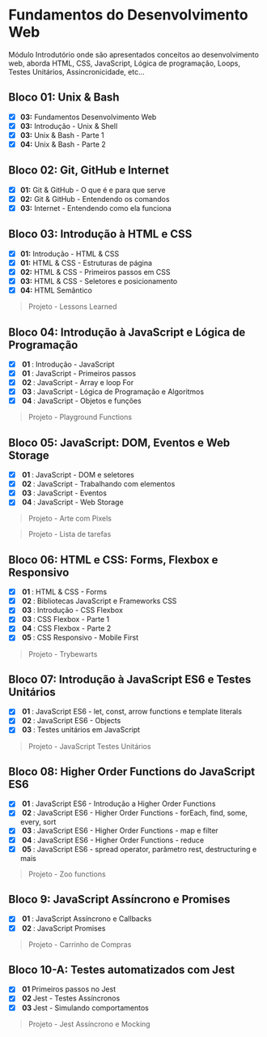 ﻿#  Fundamentos do Desenvolvimento Web

Módulo Introdutório onde são apresentados conceitos ao desenvolvimento web, aborda HTML, CSS, JavaScript, Lógica de programação, Loops,  Testes Unitários, Assincronicidade, etc...

## Bloco 01: Unix & Bash

 - [x] **03:** Fundamentos Desenvolvimento Web
 - [x] **03:** Introdução - Unix & Shell
 - [x] **03:** Unix & Bash - Parte 1
 - [x] **04:** Unix & Bash - Parte 2

## Bloco 02: Git, GitHub e Internet

 - [x] **01:** Git & GitHub - O que é e para que serve
 - [x] **02:** Git & GitHub - Entendendo os comandos
 - [x] **03:** Internet - Entendendo como ela funciona

## Bloco 03: Introdução à HTML e CSS

 - [x] **01:** Introdução - HTML & CSS
 - [x] **01:** HTML & CSS - Estruturas de página
 - [x] **02:** HTML & CSS - Primeiros passos em CSS
 - [x] **03:** HTML & CSS - Seletores e posicionamento
 - [x] **04:** HTML Semântico
> Projeto - Lessons Learned

## Bloco 04: Introdução à JavaScript e Lógica de Programação

 - [x] <strong> 01 </strong> : Introdução - JavaScript
 - [x] <strong> 01 </strong> : JavaScript - Primeiros passos
 - [x] <strong> 02 </strong> : JavaScript - Array e loop For
 - [x] <strong> 03 </strong> : JavaScript - Lógica de Programação e Algoritmos
 - [x] <strong> 04 </strong> : JavaScript - Objetos e funções
 > Projeto - Playground Functions

## Bloco 05: JavaScript: DOM, Eventos e Web Storage

 - [x] <strong> 01 </strong> : JavaScript - DOM e seletores
 - [x] <strong> 02 </strong> : JavaScript - Trabalhando com elementos
 - [x] <strong> 03 </strong> : JavaScript - Eventos
 - [x] <strong> 04 </strong> : JavaScript - Web Storage
> Projeto - Arte com Pixels

>Projeto - Lista de tarefas

## Bloco 06: HTML e CSS: Forms, Flexbox e Responsivo

 - [x] <strong> 01 </strong> : HTML & CSS - Forms
 - [x] <strong> 02 </strong> : Bibliotecas JavaScript e Frameworks CSS
 - [x] <strong> 03 </strong> : Introdução - CSS Flexbox
 - [x] <strong> 03 </strong> : CSS Flexbox - Parte 1
 - [x] <strong> 04 </strong> : CSS Flexbox - Parte 2
 - [x] <strong> 05 </strong> : CSS Responsivo - Mobile First
> Projeto - Trybewarts

## Bloco 07: Introdução à JavaScript ES6 e Testes Unitários

 - [x] <strong> 01 </strong> : JavaScript ES6 - let, const, arrow functions e template literals
 - [x] <strong> 02 </strong> : JavaScript ES6 - Objects
 - [x] <strong> 03 </strong> : Testes unitários em JavaScript
> Projeto - JavaScript Testes Unitários

## Bloco 08: Higher Order Functions do JavaScript ES6

 - [x] <strong> 01 </strong> : JavaScript ES6 - Introdução a Higher Order Functions
 - [x] <strong> 02 </strong> : JavaScript ES6 - Higher Order Functions - forEach, find, some, every, sort
 - [x] <strong> 03 </strong> : JavaScript ES6 - Higher Order Functions - map e filter
 - [x] <strong> 04 </strong> : JavaScript ES6 - Higher Order Functions - reduce
 - [x] <strong> 05 </strong> : JavaScript ES6 - spread operator, parâmetro rest, destructuring e mais
 > Projeto - Zoo functions

## Bloco 9: JavaScript Assíncrono e Promises

 - [x] <strong> 01 </strong> : JavaScript Assíncrono e Callbacks
 - [x] <strong> 02 </strong> : JavaScript Promises
 > Projeto - Carrinho de Compras

## Bloco 10-A: Testes automatizados com Jest

- [x] <strong> 01 </strong> Primeiros passos no Jest
- [x] <strong> 02 </strong> Jest - Testes Assíncronos
- [x] <strong> 03 </strong> Jest - Simulando comportamentos
> Projeto - Jest Assíncrono e Mocking